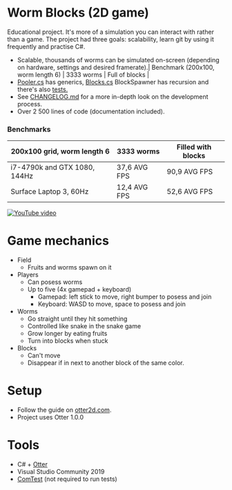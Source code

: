 # Worm Blocks (2D game)
Educational project. It's more of a simulation you can interact with rather than a game. The project had three goals: scalability, learn git by using it frequently and practise C#.
- Scalable, thousands of worms can be simulated on-screen (depending on hardware, settings and desired framerate).| Benchmark (200x100, worm length 6) | 3333 worms   | Full of blocks |
- [Pooler.cs](WormGame/Pooling/Pooler.cs) has generics, [Blocks.cs](WormGame/Entities/Blocks.cs) BlockSpawner has recursion and there's also [tests.](WormGameTest/)
- See [CHANGELOG.md](CHANGELOG.md) for a more in-depth look on the development process.
- Over 2 500 lines of code (documentation included).
### Benchmarks
| 200x100 grid, worm length 6  | 3333 worms   | Filled with blocks |
|------------------------------|--------------|--------------------|
| i7-4790k and GTX 1080, 144Hz | 37,6 AVG FPS | 90,9 AVG FPS       |
| Surface Laptop 3, 60Hz       | 12,4 AVG FPS | 52,6 AVG FPS       |

[![YouTube video](https://img.youtube.com/vi/QqxTP1VZjGs/0.jpg)](https://www.youtube.com/watch?v=QqxTP1VZjGs "Worm Blocks v0.5")

# Game mechanics
- Field
    - Fruits and worms spawn on it
- Players
    - Can posess worms
    - Up to five (4x gamepad + keyboard)
        - Gamepad: left stick to move, right bumper to posess and join
        - Keyboard: WASD to move, space to posess and join
- Worms
    - Go straight until they hit something
    - Controlled like snake in the snake game
    - Grow longer by eating fruits
    - Turn into blocks when stuck
- Blocks
    - Can't move
    - Disappear if in next to another block of the same color.
   
# Setup
- Follow the guide on [otter2d.com](http://otter2d.com/example.php?p=3).
- Project uses Otter 1.0.0

# Tools
- C# + [Otter](http://otter2d.com/)
- Visual Studio Community 2019
- [ComTest](https://trac.cc.jyu.fi/projects/comtest/wiki/ComTestInEnglish) (not required to run tests)